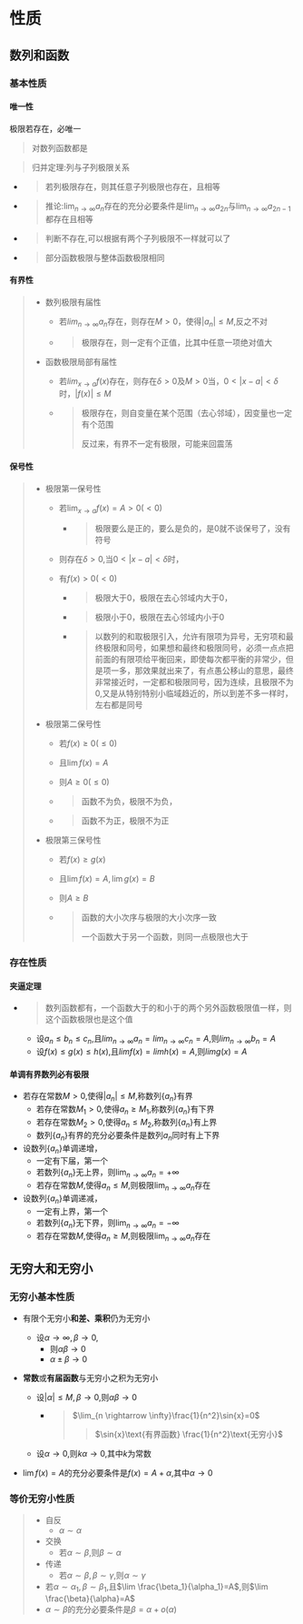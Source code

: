 
# 性质

## 数列和函数

### 基本性质

#### 唯一性

极限若存在，必唯一

> 对数列函数都是

> 归并定理:列与子列极限关系

- > 若列极限存在，则其任意子列极限也存在，且相等

- > 推论:$\lim_{n \rightarrow \infty}a_n$存在的充分必要条件是$\lim_{n \rightarrow \infty}a_{2n}$与$\lim_{n \rightarrow \infty}a_{2n-1}$都存在且相等

- > 判断不存在,可以根据有两个子列极限不一样就可以了

- > 部分函数极限与整体函数极限相同





#### 有界性

> - 数列极限有届性
>   
>   - 若$lim_{n \rightarrow \infty}a_n$存在，则存在$M>0$，使得$|a_n|\leq M$,反之不对
>     
>   - > 极限存在，则一定有个正值，比其中任意一项绝对值大
>   
> - 函数极限局部有届性
>   
>   - 若$lim_{x \rightarrow a}f(x)$存在，则存在$\delta >0$及$M>0$当，$0<|x-a|<\delta$时，$|f(x)| \leq M$
>   
>   - > 极限存在，则自变量在某个范围（去心邻域），因变量也一定有个范围
>     >
>     > 反过来，有界不一定有极限，可能来回震荡



#### 保号性

> - 极限第一保号性
>
>   - 若$\lim_{x \rightarrow a}f(x)=A>0(<0)$
>
>     - > 极限要么是正的，要么是负的，是0就不谈保号了，没有符号
>
>   - 则存在$\delta>0$,当$0 < |x-a|< \delta$时，
>
>   - 有$f(x)>0(<0)$
>
>     - > 极限大于0，极限在去心邻域内大于0，
>
>     - > 极限小于0，极限在去心邻域内小于0
>     
>     - > 以数列的和取极限引入，允许有限项为异号，无穷项和最终极限和同号，如果想和最终和极限同号，必须一点点把前面的有限项给平衡回来，即使每次都平衡的非常少，但是项一多，那效果就出来了，有点愚公移山的意思，最终非常接近时，一定都和极限同号，因为连续，且极限不为0,又是从特别特别小临域趋近的，所以到差不多一样时，左右都是同号
>
> - 极限第二保号性
>
>   - 若$f(x) \geq 0( \leq 0)$
>
>   - 且$\lim f(x)=A$
>
>   - 则$A \geq 0( \leq 0)$
>
>   - > 函数不为负，极限不为负，
>
>   - > 函数不为正，极限不为正
>
> - 极限第三保号性
>
>   - 若$f(x) \geq g(x)$
>   
>   - 且$\lim f(x)=A,\lim g(x)=B$
>   
>   - 则$A \geq B$
>   
>   - > 函数的大小次序与极限的大小次序一致
>     >
>     > 一个函数大于另一个函数，则同一点极限也大于





### 存在性质

#### 夹逼定理

- > 数列函数都有，一个函数大于的和小于的两个另外函数极限值一样，则这个函数极限也是这个值

  - 设$a_n \leq b_n \leq c_n$,且$lim_{n \rightarrow \infty}a_n=lim_{n \rightarrow \infty}c_n=A$,则$lim_{n \rightarrow \infty}b_n=A$
  - 设$f(x) \leq g(x) \leq h(x)$,且$lim f(x)=lim h(x)=A$,则$lim g(x)=A$









#### 单调有界数列必有极限

- 若存在常数$M>0$,使得$|a_n|\leq M$,称数列$\{a_n\}$有界
  - 若存在常数$M_1>0$,使得$a_n\geq M_1$,称数列$\{a_n\}$有下界
  - 若存在常数$M_2>0$,使得$a_n\leq M_2$,称数列$\{a_n\}$有上界
  - 数列$\{a_n\}$有界的充分必要条件是数列${a_n}$同时有上下界
- 设数列$\{a_n\}$单调递增，
  - 一定有下届，第一个
  - 若数列$\{a_n\}$无上界，则$\lim_{n \rightarrow  \infty}a_n=+\infty$
  - 若存在常数$M$,使得$a_n \leq M$,则极限$\lim_{n \rightarrow \infty}a_n$存在
- 设数列$\{a_n\}$单调递减，
  - 一定有上界，第一个
  - 若数列$\{a_n\}$无下界，则$\lim_{n \rightarrow  \infty}a_n=- \infty$
  - 若存在常数$M$,使得$a_n \geq M$,则极限$\lim_{n \rightarrow \infty}a_n$存在







## 无穷大和无穷小

### 无穷小基本性质

- 有限个无穷小**和差、乘积**仍为无穷小

  - 设$\alpha\rightarrow \infty,\beta \rightarrow 0$,
    - 则$\alpha\beta \rightarrow 0$
    - $\alpha\pm \beta \rightarrow 0$

- **常数**或**有届函数**与无穷小之积为无穷小
  
  - 设$|\alpha|\leq M,\beta \rightarrow 0$,则$\alpha\beta \rightarrow 0$
  
    - > $\lim_{n \rightarrow \infty}\frac{1}{n^2}\sin{x}=0$
      >
      > > $\sin{x}\text{有界函数} \frac{1}{n^2}\text{无穷小}$
  
  - 设$\alpha \rightarrow 0$,则$k \alpha \rightarrow 0$,其中$k$为常数
  
- $\lim f(x) =A$的充分必要条件是$f(x)=A+\alpha$,其中$\alpha \rightarrow 0$







### 等价无穷小性质

>   - 自反
>     - $\alpha \sim \alpha$
>   - 交换
>     - 若$\alpha \sim \beta$,则$\beta \sim \alpha$
>   - 传递
>     - 若$\alpha \sim \beta,\beta \sim \gamma$,则$\alpha \sim \gamma$
>   - 若$\alpha \sim \alpha_1,\beta \sim \beta_1$,且$\lim \frac{\beta_1}{\alpha_1}=A$,则$\lim \frac{\beta}{\alpha}=A$
>   - $\alpha \sim \beta$的充分必要条件是$\beta = \alpha + o(\alpha)$




